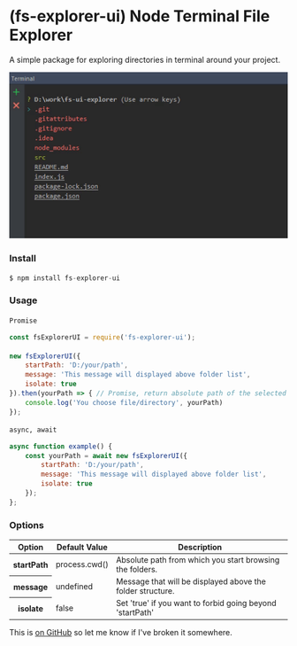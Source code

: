 # (fs-explorer-ui) Node Terminal File Explorer

A simple package for exploring directories in terminal around your project.

![](/src/preview.gif)

### Install
```javascript
$ npm install fs-explorer-ui
```
### Usage
`Promise`
```javascript
const fsExplorerUI = require('fs-explorer-ui');

new fsExplorerUI({
	startPath: 'D:/your/path',
	message: 'This message will displayed above folder list',
	isolate: true
}).then(yourPath => { // Promise, return absolute path of the selected file/directory
    console.log('You choose file/directory', yourPath)
});
```

`async, await`
```javascript
async function example() {
    const yourPath = await new fsExplorerUI({
    	startPath: 'D:/your/path',
    	message: 'This message will displayed above folder list',
    	isolate: true
    });
};
```

### Options
<table>
  <thead>
    <tr>
      <th>Option</th>
      <th>Default Value</th>
      <th>Description</th>
    </tr>
  </thead>
  
  <tbody>
    <tr>
      <th>startPath</th>
      <td>process.cwd()</td>
      <td>Absolute path from which you start browsing the folders.</td>
    </tr>
    <tr>
      <th>message</th>
      <td>undefined</td>
      <td>Message that will be displayed above the folder structure.</td>
    </tr>
    <tr>
      <th>isolate</th>
      <td>false</td>
      <td>Set 'true' if you want to forbid going beyond 'startPath'</td>
    </tr>
  </tbody>
</table>


This is [on GitHub](https://github.com/serhiichuk/fs-ui-explorer) so let me know if I've broken it somewhere.
